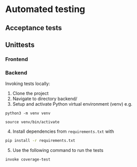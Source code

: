 # Automated testing

## Acceptance tests



## Unittests

### Frontend

### Backend

Invoking tests locally:

1. Clone the project
2. Navigate to directory backend/
3. Setup and activate Python virtual environment (venv) e.g.
```
python3 -m venv venv
```
```
source venv/bin/activate
```
4. Install dependencies from `requirements.txt` with
```bash
pip install -r requirements.txt
```
5. Use the following command to run the tests
```bash
invoke coverage-test
```



